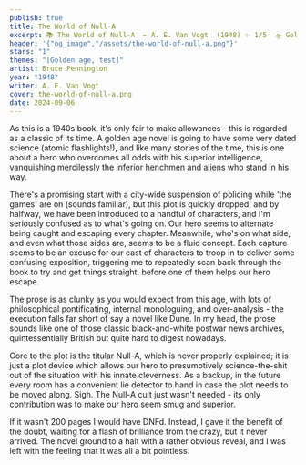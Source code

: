 ```yaml
---
publish: true
title: The World of Null-A
excerpt: 📚 The World of Null-A  ✒️ A. E. Van Vogt  (1948) ✨ 1/5  🛸 Golden age 🖌️ Bruce Pennington
header: '{"og_image","/assets/the-world-of-null-a.png"}'
stars: "1"
themes: "[Golden age, test]"
artist: Bruce Pennington
year: "1948"
writer: A. E. Van Vogt
cover: the-world-of-null-a.png
date: 2024-09-06
---
```

As this is a 1940s book, it's only fair to make allowances - this is regarded as a classic of its time. A golden age novel is going to have some very dated science (atomic flashlights!), and like many stories of the time, this is one about a hero who overcomes all odds with his superior intelligence, vanquishing mercilessly the inferior henchmen and aliens who stand in his way.  
  
There's a promising start with a city-wide suspension of policing while 'the games' are on (sounds familiar), but this plot is quickly dropped, and by halfway, we have been introduced to a handful of characters, and I'm seriously confused as to what's going on. Our hero seems to alternate being caught and escaping every chapter. Meanwhile, who's on what side, and even what those sides are, seems to be a fluid concept. Each capture seems to be an excuse for our cast of characters to troop in to deliver some confusing exposition, triggering me to repeatedly scan back through the book to try and get things straight, before one of them helps our hero escape.   
  
The prose is as clunky as you would expect from this age, with lots of philosophical pontificating, internal monologuing, and over-analysis - the execution falls far short of say a novel like Dune. In my head, the prose sounds like one of those classic black-and-white postwar news archives, quintessentially British but quite hard to digest nowadays.  
  
Core to the plot is the titular Null-A, which is never properly explained; it is just a plot device which allows our hero to presumptively science-the-shit out of the situation with his innate cleverness. As a backup, in the future every room has a convenient lie detector to hand in case the plot needs to be moved along. Sigh. The Null-A cult just wasn't needed - its only contribution was to make our hero seem smug and superior.   
  
If it wasn't 200 pages I would have DNFd. Instead, I gave it the benefit of the doubt, waiting for a flash of brilliance from the crazy, but it never arrived. The novel ground to a halt with a rather obvious reveal, and I was left with the feeling that it was all a bit pointless.